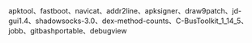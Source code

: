 apktool、fastboot、navicat、addr2line、apksigner、draw9patch、jd-gui1.4、shadowsocks-3.0、dex-method-counts、C-BusToolkit_1_14_5、jobb、gitbashportable、debugview